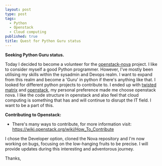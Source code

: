 ```yaml
---
layout: post
type: post
tags: 
  - Python
  - Openstack
  - Cloud computing
published: true
title: Quest for Python Guru status
---
```

**Seeking Python Guru status.**
 
  Today I decided to become a volunteer for the [openstack-nova](http://www.openstack.org/) project. I like to consider myself a good Python programmer. However, I've mostly
been utilising my skills within the sysadmin and Devops realm. I want to expand from this realm and become a 'Guru' in python if there's anything like that.
I looked for different python projects to contribute to. I ended up with [twisted matrix](https://twistedmatrix.com/trac/) and [openstack](http://www.openstack.org/), my personal preference made me choose openstack nova. I like the code structure in openstack and also feel that cloud computing is something that has and will continue to disrupt the IT field. I want to be a part of this.
 
 **Contributing to Openstack:**
   - There's many ways to contribute, for more information visit: https://wiki.openstack.org/wiki/How_To_Contribute


  I chose the Developer option, cloned the Nova repository and I'm now working on bugs, focusing on the low-hanging fruits to be precise. I will provide updates during this interesting and adventorous journey.

Thanks,
